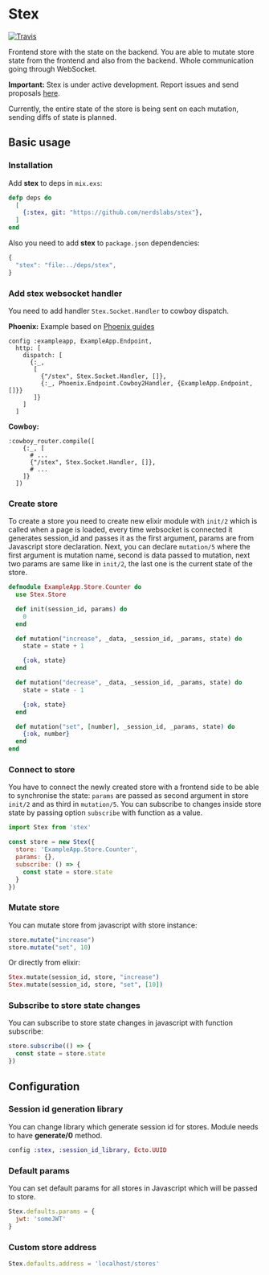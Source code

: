 # Stex

[![Travis](https://img.shields.io/travis/nerdslabs/stex.svg)](https://travis-ci.org/nerdslabs/stex)

Frontend store with the state on the backend. You are able to mutate store state from the frontend and also from the backend. Whole communication going through WebSocket.

**Important:** Stex is under active development. Report issues and send proposals [here](https://github.com/nerdslabs/stex/issues/new).

Currently, the entire state of the store is being sent on each mutation, sending diffs of state is planned.

## Basic usage

### Installation

Add **stex** to deps in `mix.exs`:

```elixir
defp deps do
  [
    {:stex, git: "https://github.com/nerdslabs/stex"},
  ]
end
```

Also you need to add **stex** to `package.json` dependencies:

```javascript
{
  "stex": "file:../deps/stex",
}
```

### Add stex websocket handler

You need to add handler `Stex.Socket.Handler` to cowboy dispatch.

**Phoenix:**
Example based on [Phoenix guides](https://hexdocs.pm/phoenix/Phoenix.Endpoint.Cowboy2Adapter.html)

```
config :exampleapp, ExampleApp.Endpoint,
  http: [
    dispatch: [
      {:_,
       [
         {"/stex", Stex.Socket.Handler, []},
         {:_, Phoenix.Endpoint.Cowboy2Handler, {ExampleApp.Endpoint, []}}
       ]}
    ]
  ]
```

**Cowboy:**
```
:cowboy_router.compile([
    {:_, [
      # ...
      {"/stex", Stex.Socket.Handler, []},
      # ...
    ]}
  ])
```

### Create store

To create a store you need to create new elixir module with `init/2` which is called when a page is loaded, every time websocket is connected it generates session_id and passes it as the first argument, params are from Javascript store declaration. Next, you can declare `mutation/5` where the first argument is mutation name, second is data passed to mutation, next two params are same like in `init/2`, the last one is the current state of the store.

```elixir
defmodule ExampleApp.Store.Counter do
  use Stex.Store

  def init(session_id, params) do
    0
  end

  def mutation("increase", _data, _session_id, _params, state) do
    state = state + 1

    {:ok, state}
  end

  def mutation("decrease", _data, _session_id, _params, state) do
    state = state - 1

    {:ok, state}
  end

  def mutation("set", [number], _session_id, _params, state) do
    {:ok, number}
  end
end
```

### Connect to store

You have to connect the newly created store with a frontend side to be able to synchronise the state: `params` are passed as second argument in store `init/2` and as third in `mutation/5`. You can subscribe to changes inside store state by passing option `subscribe` with function as a value.

```javascript
import Stex from 'stex'

const store = new Stex({
  store: 'ExampleApp.Store.Counter',
  params: {},
  subscribe: () => {
    const state = store.state
  }
})
```

### Mutate store

You can mutate store from javascript with store instance:

```javascript
store.mutate("increase")
store.mutate("set", 10)
```

Or directly from elixir:

```elixir
Stex.mutate(session_id, store, "increase")
Stex.mutate(session_id, store, "set", [10])
```

### Subscribe to store state changes

You can subscribe to store state changes in javascript with function subscribe:

```javascript
store.subscribe(() => {
  const state = store.state
})
```

## Configuration

### Session id generation library

You can change library which generate session id for stores. Module needs to have **generate/0** method.

```elixir
config :stex, :session_id_library, Ecto.UUID
```

### Default params

You can set default params for all stores in Javascript which will be passed to store.

```javascript
Stex.defaults.params = {
  jwt: 'someJWT'
}
```

### Custom store address

```javascript
Stex.defaults.address = 'localhost/stores'
```